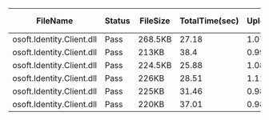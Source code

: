  | FileName                  | Status | FileSize | TotalTime(sec) | Upload(sec) | Submit(sec) | SignWait(sec) | Retry Count | 
 |---------------------------|--------|----------|----------------|-------------|-------------|---------------|-------------|
 | osoft.Identity.Client.dll | Pass   | 268.5KB  | 27.18          | 1.07        | 0.31        | 25.23         | 0           | 
 | osoft.Identity.Client.dll | Pass   | 213KB    | 38.4           | 0.99        | 0.59        | 36.45         | 0           | 
 | osoft.Identity.Client.dll | Pass   | 224.5KB  | 25.88          | 1.08        | 0.82        | 23.94         | 0           | 
 | osoft.Identity.Client.dll | Pass   | 226KB    | 28.51          | 1.11        | 0.39        | 26.56         | 0           | 
 | osoft.Identity.Client.dll | Pass   | 225KB    | 31.46          | 0.98        | 0.54        | 29.62         | 0           | 
 | osoft.Identity.Client.dll | Pass   | 220KB    | 37.01          | 0.98        | 0.4         | 35.16         | 0           | 
